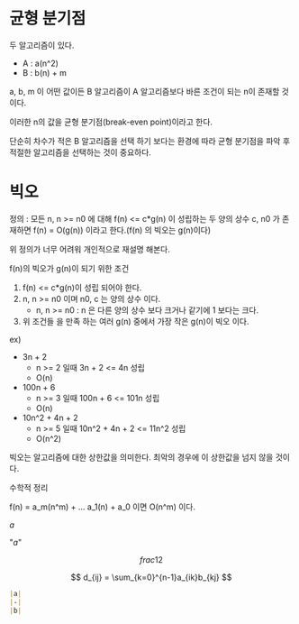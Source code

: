 # 균형 분기점

두 알고리즘이 있다. 

- A : a(n^2)
- B : b(n) + m

a, b, m 이 어떤 값이든 B 알고리즘이 A 알고리즘보다 바른 조건이 되는 n이 존재할 것이다.

이러한 n의 값을 균형 분기점(break-even point)이라고 한다.

단순히 차수가 적은 B 알고리즘을 선택 하기 보다는 환경에 따라 균형 분기점을 파악 후 적절한 알고리즘을 선택하는 것이 중요하다.

# 빅오

정의 : 모든 n, n >= n0 에 대해 f(n) <= c*g(n) 이 성립하는 두 양의 상수 c, n0 가 존재하면 f(n) = O(g(n)) 이라고 한다.(f(n) 의 빅오는 g(n)이다)

위 정의가 너무 어려워 개인적으로 재설명 해본다.

f(n)의 빅오가 g(n)이 되기 위한 조건
1. f(n) <= c*g(n)이 성립 되어야 한다.
2. n, n >= n0 이며 n0, c 는 양의 상수 이다.
   - n, n >= n0 : n 은 다른 양의 상수 보다 크거나 같기에 1 보다는 크다.
3. 위 조건들 을 만족 하는 여러 g(n) 중에서 가장 작은 g(n)이 빅오 이다.

ex)
- 3n + 2
  - n >= 2 일때 3n + 2 <= 4n 성립
  - O(n)
- 100n + 6
  - n >= 3 일때 100n + 6 <= 101n 성립
  - O(n)
- 10n^2 + 4n + 2
  - n >= 5 일때 10n^2 + 4n + 2 <= 11n^2 성립 
  - O(n^2) 
   
빅오는 알고리즘에 대한 상한값을 의미한다. 최악의 경우에 이 상한값을 넘지 않을 것이다.

수학적 정리

f(n) = a_m(n^m) + ... a_1(n) + a_0 이면 O(n^m) 이다.

$a$

"$a$"

$$
frac{1}{2}
$$

$$
d_{ij} = \sum_{k=0}^{n-1}a_{ik}b_{kj}
$$

```markdown
|a|
|-|
|b|
```